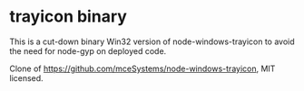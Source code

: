 # trayicon binary

This is a cut-down binary Win32 version of node-windows-trayicon to avoid the need for node-gyp on deployed code.

Clone of https://github.com/mceSystems/node-windows-trayicon, MIT licensed.
